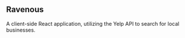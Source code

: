 ## Ravenous

A client-side React application, utilizing the Yelp API to search for local businesses.

